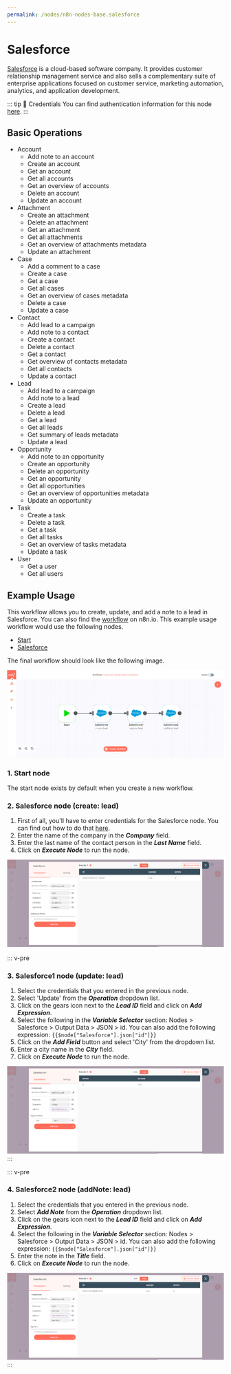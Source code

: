```yaml
---
permalink: /nodes/n8n-nodes-base.salesforce
---
```


# Salesforce

[Salesforce](https://www.salesforce.com/) is a cloud-based software company. It provides customer relationship management service and also sells a complementary suite of enterprise applications focused on customer service, marketing automation, analytics, and application development.

::: tip 🔑 Credentials
You can find authentication information for this node [here](../../../credentials/Salesforce/README.md).
:::

## Basic Operations

- Account
    - Add note to an account
    - Create an account
    - Get an account
    - Get all accounts
    - Get an overview of accounts
    - Delete an account
    - Update an account
- Attachment
    - Create an attachment
    - Delete an attachment
    - Get an attachment
    - Get all attachments
    - Get an overview of attachments metadata
    - Update an attachment
- Case
    - Add a comment to a case
    - Create a case
    - Get a case
    - Get all cases
    - Get an overview of cases metadata
    - Delete a case
    - Update a case
- Contact
    - Add lead to a campaign
    - Add note to a contact
    - Create a contact
    - Delete a contact
    - Get a contact
    - Get overview of contacts metadata
    - Get all contacts
    - Update a contact
- Lead
    - Add lead to a campaign
    - Add note to a lead
    - Create a lead
    - Delete a lead
    - Get a lead
    - Get all leads
    - Get summary of leads metadata
    - Update a lead
- Opportunity
    - Add note to an opportunity
    - Create an opportunity
    - Delete an opportunity
    - Get an opportunity
    - Get all opportunities
    - Get an overview of opportunities metadata
    - Update an opportunity
- Task
    - Create a task
    - Delete a task
    - Get a task
    - Get all tasks
    - Get an overview of tasks metadata
    - Update a task
- User
    - Get a user
    - Get all users


## Example Usage

This workflow allows you to create, update, and add a note to a lead in Salesforce. You can also find the [workflow](https://n8n.io/workflows/664) on n8n.io. This example usage workflow would use the following nodes.
- [Start](../../core-nodes/Start/README.md)
- [Salesforce]()

The final workflow should look like the following image.

![A workflow with the Salesforce node](./workflow.png)

### 1. Start node

The start node exists by default when you create a new workflow.

### 2. Salesforce node (create: lead)

1. First of all, you'll have to enter credentials for the Salesforce node. You can find out how to do that [here](../../../credentials/Salesforce/README.md).
2. Enter the name of the company in the ***Company*** field.
3. Enter the last name of the contact person in the ***Last Name*** field.
4. Click on ***Execute Node*** to run the node.

![Create a lead with the Salesforce node](./Salesforce_node.png)

::: v-pre
### 3. Salesforce1 node (update: lead)

1. Select the credentials that you entered in the previous node.
2. Select 'Update' from the ***Operation*** dropdown list.
3. Click on the gears icon next to the ***Lead ID*** field and click on ***Add Expression***.
4. Select the following in the ***Variable Selector*** section: Nodes > Salesforce > Output Data > JSON > id. You can also add the following expression: `{{$node["Salesforce"].json["id"]}}`
5. Click on the ***Add Field*** button and select 'City' from the dropdown list.
6. Enter a city name in the ***City*** field.
7. Click on ***Execute Node*** to run the node.

![Update a lead with the Salesforce node](./Salesforce1_node.png)
:::

::: v-pre
### 4. Salesforce2 node (addNote: lead)

1. Select the credentials that you entered in the previous node.
2. Select ***Add Note*** from the ***Operation*** dropdown list.
3. Click on the gears icon next to the ***Lead ID*** field and click on ***Add Expression***.
4. Select the following in the ***Variable Selector*** section: Nodes > Salesforce > Output Data > JSON > id. You can also add the following expression: `{{$node["Salesforce"].json["id"]}}`
5. Enter the note in the ***Title*** field.
6. Click on ***Execute Node*** to run the node.

![Add a note to a lead with the Salesforce node](./Salesforce2_node.png)
:::

